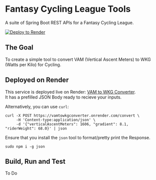 # Fantasy Cycling League Tools

A suite of Spring Boot REST APIs for a Fantasy Cycling League.

[![Deploy to Render](https://render.com/images/deploy-to-render-button.svg)](https://render.com/deploy?repo=https://github.com/lukegjpotter/VamToWkgConverter)

## The Goal

To create a simple tool to convert VAM (Vertical Ascent Meters) to WKG (Watts per Kilo) for Cycling.

## Deployed on Render

This service is deployed live on Render: [VAM to WKG Converter](https://www.postman.com/bold-moon-552911/vam-to-wkg-converter/collection/3947605-f4ce653e-e072-43bc-9d02-46ebebcb466e/?action=share&creator=3947605&active-environment=3947605-66239eed-fd66-476f-ae05-56f00b94bf18).  
It has a prefilled JSON Body ready to recieve your inputs.

Alternatively, you can use `curl`:

    curl -X POST https://vamtowkgconverter.onrender.com/convert \
         -H 'Content-type:application/json' \
         -d '{"verticalAscentMeters": 1606, "gradient": 8.1, "riderWeight": 68.0}' | json

Ensure that you install the `json` tool to format/pretty print the Response.

    sudo npm i -g json

## Build, Run and Test

To Do
